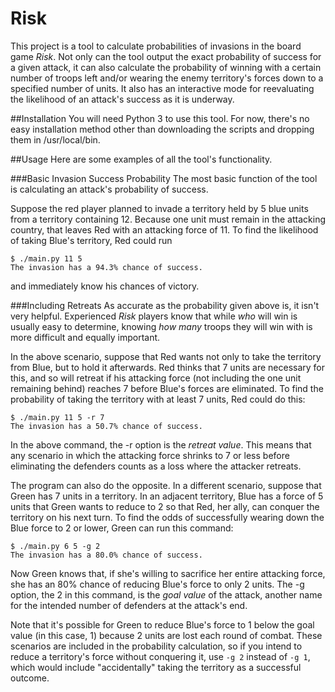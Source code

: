 # Risk
This project is a tool to calculate probabilities of invasions in the board
game _Risk_. Not only can the tool output the exact probability of success for
a given attack, it can also calculate the probability of winning with a certain
number of troops left and/or wearing the enemy territory's forces down to a
specified number of units. It also has an interactive mode for reevaluating the
likelihood of an attack's success as it is underway.

##Installation
You will need Python 3 to use this tool. For now, there's no easy installation
method other than downloading the scripts and dropping them in /usr/local/bin.

##Usage
Here are some examples of all the tool's functionality.

###Basic Invasion Success Probability
The most basic function of the tool is calculating an attack's probability of
success.

Suppose the red player planned to invade a territory held by 5 blue units from a
territory containing 12. Because one unit must remain in the attacking country,
that leaves Red with an attacking force of 11. To find the likelihood of taking
Blue's territory, Red could run

```
$ ./main.py 11 5
The invasion has a 94.3% chance of success.
```

and immediately know his chances of victory.

###Including Retreats
As accurate as the probability given above is, it isn't very helpful.
Experienced _Risk_ players know that while *who* will win is usually easy to
determine, knowing *how many* troops they will win with is more difficult and
equally important.

In the above scenario, suppose that Red wants not only to take the territory
from Blue, but to hold it afterwards. Red thinks that 7 units are necessary for
this, and so will retreat if his attacking force (not including the one unit
remaining behind) reaches 7 before Blue's forces are eliminated. To find the
probability of taking the territory with at least 7 units, Red could do this:

```
$ ./main.py 11 5 -r 7
The invasion has a 50.7% chance of success.
```

In the above command, the -r option is the *retreat value*. This means that any
scenario in which the attacking force shrinks to 7 or less before eliminating
the defenders counts as a loss where the attacker retreats.

The program can also do the opposite. In a different scenario, suppose that
Green has 7 units in a territory. In an adjacent territory, Blue has a force of
5 units that Green wants to reduce to 2 so that Red, her ally, can conquer the
territory on his next turn. To find the odds of successfully wearing down the
Blue force to 2 or lower, Green can run this command:

```
$ ./main.py 6 5 -g 2
The invasion has a 80.0% chance of success.
```

Now Green knows that, if she's willing to sacrifice her entire attacking force,
she has an 80% chance of reducing Blue's force to only 2 units. The -g option,
the 2 in this command, is the *goal value* of the attack, another name for the
intended number of defenders at the attack's end.

Note that it's possible for Green to reduce Blue's force to 1 below the
goal value (in this case, 1) because 2 units are lost each round of combat.
These scenarios are included in the probability calculation, so if you intend
to reduce a territory's force without conquering it, use ```-g 2``` instead of
```-g 1```, which would include "accidentally" taking the territory as a 
successful outcome.
